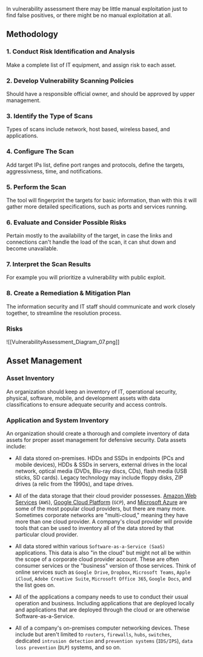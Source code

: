 In vulnerability assessment there may be little manual exploitation just to find false positives, or there might be no manual exploitation at all.

## Methodology

### 1. Conduct Risk Identification and Analysis
Make a complete list of IT equipment, and assign risk to each asset.

### 2. Develop Vulnerability Scanning Policies
Should have a responsible official owner, and should be approved by upper management.

### 3. Identify the Type of Scans
Types of scans include network, host based, wireless based, and applications.

### 4. Configure The Scan
Add target IPs list, define port ranges and protocols, define the targets, aggressivness, time, and notifications.

### 5. Perform the Scan
The tool will fingerprint the targets for basic information, than with this it will gather more detailed specifications, such as ports and services running.

### 6. Evaluate and Consider Possible Risks
Pertain mostly to the availability of the target, in case the links and connections can't handle the load of the scan, it can shut down and become unavailable.

### 7. Interpret the Scan Results
For example you will prioritize a vulnerability with public exploit.

### 8. Create a Remediation & Mitigation Plan
The information security and IT staff should communicate and work closely together, to streamline the resolution process.

### Risks
![[VulnerabilityAssessment_Diagram_07.png]]

## Asset Management

### Asset Inventory

An organization should keep an inventory of IT, operational security, physical, software, mobile, and development assets with data classifications to ensure adequate security and access controls.

### Application and System Inventory

An organization should create a thorough and complete inventory of data assets for proper asset management for defensive security. Data assets include:

- All data stored on-premises. HDDs and SSDs in endpoints (PCs and mobile devices), HDDs & SSDs in servers, external drives in the local network, optical media (DVDs, Blu-ray discs, CDs), flash media (USB sticks, SD cards). Legacy technology may include floppy disks, ZIP drives (a relic from the 1990s), and tape drives.
    
- All of the data storage that their cloud provider possesses. [Amazon Web Services](https://aws.amazon.com) (`AWS`), [Google Cloud Platform](https://cloud.google.com) (`GCP`), and [Microsoft Azure](https://azure.microsoft.com/en-us/) are some of the most popular cloud providers, but there are many more. Sometimes corporate networks are "multi-cloud," meaning they have more than one cloud provider. A company's cloud provider will provide tools that can be used to inventory all of the data stored by that particular cloud provider.
    
- All data stored within various `Software-as-a-Service (SaaS)` applications. This data is also "in the cloud" but might not all be within the scope of a corporate cloud provider account. These are often consumer services or the "business" version of those services. Think of online services such as `Google Drive`, `Dropbox`, `Microsoft Teams`, `Apple iCloud`, `Adobe Creative Suite`, `Microsoft Office 365`, `Google Docs`, and the list goes on.
    
- All of the applications a company needs to use to conduct their usual operation and business. Including applications that are deployed locally and applications that are deployed through the cloud or are otherwise Software-as-a-Service.
    
- All of a company's on-premises computer networking devices. These include but aren't limited to `routers`, `firewalls`, `hubs`, `switches`, dedicated `intrusion detection` and `prevention systems` (`IDS/IPS`), `data loss prevention` (`DLP`) systems, and so on.